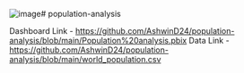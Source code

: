 ![image](https://github.com/user-attachments/assets/6f1e8f11-80b0-4b05-ab52-256a2907dc16)# population-analysis

Dashboard Link - https://github.com/AshwinD24/population-analysis/blob/main/Population%20analysis.pbix
Data Link -  https://github.com/AshwinD24/population-analysis/blob/main/world_population.csv
